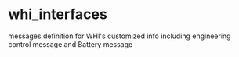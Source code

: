 # whi_interfaces
messages definition for WHI's customized info including engineering control message and Battery message
